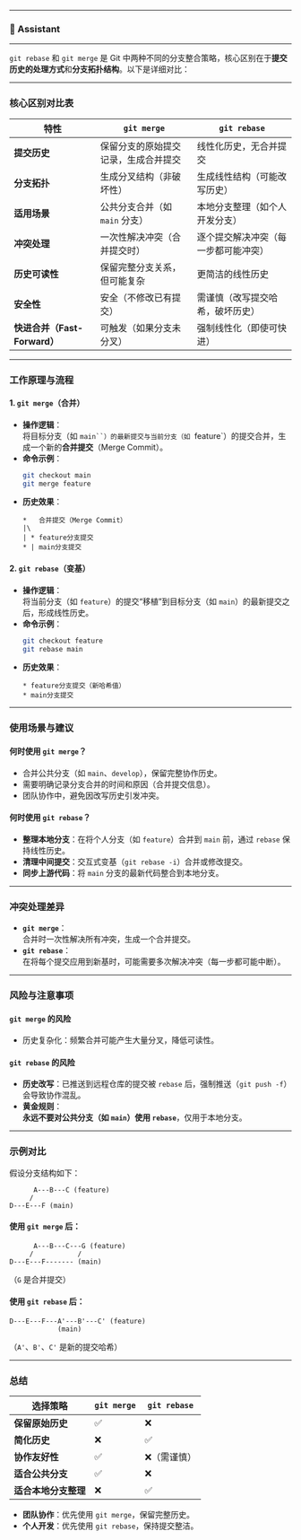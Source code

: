
---
### 🤖 Assistant

---

`git rebase` 和 `git merge` 是 Git 中两种不同的分支整合策略，核心区别在于**提交历史的处理方式**和**分支拓扑结构**。以下是详细对比：

---

### **核心区别对比表**
| **特性**               | **`git merge`**                      | **`git rebase`**                    |
|------------------------|--------------------------------------|--------------------------------------|
| **提交历史**           | 保留分支的原始提交记录，生成合并提交 | 线性化历史，无合并提交               |
| **分支拓扑**           | 生成分叉结构（非破坏性）             | 生成线性结构（可能改写历史）         |
| **适用场景**           | 公共分支合并（如 `main` 分支）       | 本地分支整理（如个人开发分支）       |
| **冲突处理**           | 一次性解决冲突（合并提交时）         | 逐个提交解决冲突（每一步都可能冲突） |
| **历史可读性**         | 保留完整分支关系，但可能复杂         | 更简洁的线性历史                     |
| **安全性**             | 安全（不修改已有提交）               | 需谨慎（改写提交哈希，破坏历史）     |
| **快进合并（Fast-Forward）** | 可触发（如果分支未分叉）     | 强制线性化（即使可快进）             |

---

### **工作原理与流程**
#### 1. `git merge`（合并）
- **操作逻辑**：  
  将目标分支（如 `main``）的最新提交与当前分支（如 `feature`）的提交合并，生成一个新的**合并提交**（Merge Commit）。  
- **命令示例**：
  ```bash
  git checkout main
  git merge feature
  ```
- **历史效果**：
  ```
  *   合并提交（Merge Commit）
  |\  
  | * feature分支提交
  * | main分支提交
  ```

#### 2. `git rebase`（变基）
- **操作逻辑**：  
  将当前分支（如 `feature`）的提交“移植”到目标分支（如 `main`）的最新提交之后，形成线性历史。  
- **命令示例**：
  ```bash
  git checkout feature
  git rebase main
  ```
- **历史效果**：
  ```
  * feature分支提交（新哈希值）
  * main分支提交
  ```

---

### **使用场景与建议**
#### 何时使用 `git merge`？
- 合并公共分支（如 `main`、`develop`），保留完整协作历史。
- 需要明确记录分支合并的时间和原因（合并提交信息）。
- 团队协作中，避免因改写历史引发冲突。

#### 何时使用 `git rebase`？
- **整理本地分支**：在将个人分支（如 `feature`）合并到 `main` 前，通过 `rebase` 保持线性历史。
- **清理中间提交**：交互式变基（`git rebase -i`）合并或修改提交。
- **同步上游代码**：将 `main` 分支的最新代码整合到本地分支。

---

### **冲突处理差异**
- **`git merge`**：  
  合并时一次性解决所有冲突，生成一个合并提交。
- **`git rebase`**：  
  在将每个提交应用到新基时，可能需要多次解决冲突（每一步都可能中断）。

---

### **风险与注意事项**
#### `git merge` 的风险
- 历史复杂化：频繁合并可能产生大量分叉，降低可读性。

#### `git rebase` 的风险
- **历史改写**：已推送到远程仓库的提交被 `rebase` 后，强制推送（`git push -f`）会导致协作混乱。
- **黄金规则**：  
  **永远不要对公共分支（如 `main`）使用 `rebase`**，仅用于本地分支。

---

### **示例对比**
假设分支结构如下：
```
      A---B---C (feature)
     /
D---E---F (main)
```

#### 使用 `git merge` 后：
```
      A---B---C---G (feature)
     /           /
D---E---F------- (main)
```
（`G` 是合并提交）

#### 使用 `git rebase` 后：
```
D---E---F---A'---B'---C' (feature)
            (main)
```
（`A'`、`B'`、`C'` 是新的提交哈希）

---

### **总结**
| **选择策略**         | **`git merge`** | **`git rebase`** |
|----------------------|-----------------|------------------|
| **保留原始历史**     | ✅              | ❌               |
| **简化历史**         | ❌              | ✅               |
| **协作友好性**       | ✅              | ❌（需谨慎）     |
| **适合公共分支**     | ✅              | ❌               |
| **适合本地分支整理** | ❌              | ✅               |

- **团队协作**：优先使用 `git merge`，保留完整历史。
- **个人开发**：优先使用 `git rebase`，保持提交整洁。